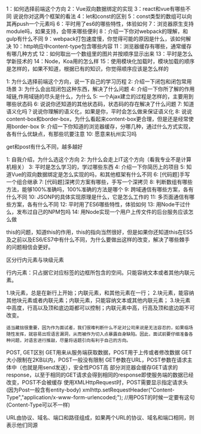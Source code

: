 1：如何选择前端这个方向
2：Vue双向数据绑定的实现
3：react和vue有哪些不同 说说你对这两个框架的看法
4：let和const的区别
5：const类型的数组可以向其再push一个元素吗
6：平时用了es6的哪些特性，体验如何
7：浏览器原生支持module吗，如果支持，会带来哪些便利
8：介绍一下你对webpack的理解，和gulp有什么不同
9：webpack打包速度慢，你觉得可能的原因是什么，该如何解决
10：http响应中content-type包含哪些内容
11：浏览器缓存有哪些，通常缓存有哪几种方式
12：如何取出一个数组里的图片并按顺序显示出来
13：平时是怎么学新技术的
14：Node，Koa用的怎么样
15：使用模块化加载时，模块加载的顺序是怎样的，如果不知道，根据已有的知识，你觉得顺序应该是怎么样的




1: 为什么选择前端这个方向，说一下自己的学习历程
2: 介绍一下闭包和闭包常用场景
3: 为什么会出现闭包这种东西，解决了什么问题
4: 介绍一下你所了解的作用域链,作用域链的尽头是什么，为什么
5: 一个Ajax建立的过程是怎样的，主要用到哪些状态码
6: 说说你还知道的其他状态码，状态码的存在解决了什么问题
7: 知道语义化吗？说说你理解的语义化，如果是你，平时会怎么做来保证语义化
8: 说说content-box和border-box，为什么看起来content-box更合理，但是还是经常使用border-box
9: 介绍一下你知道的浏览器缓存，分哪几种，通过什么方式实现，各有什么优缺点，有那些坑要注意
10: 愿意来杭州实习吗

get和post有什么不同，越多越好


1: 自我介绍，为什么选这个方向
2: 为什么会走上IT这个方向（看我专业不是计算机相关）
3: 平时是怎么学习的，学过哪些东西
4: 介绍一下你简历上的项目
5: 知道Vue的双向数据绑定是怎么实现的吗，和其他框架有什么不同
6: [代码题]手写一个组合继承
7: [代码题]深拷贝方案有哪些，手写一个深拷贝
8: 判断数组有哪些方法，能够100%准确吗，100%准确的方法是哪个
9: 跨域通信有哪些方案，各有什么不同
10: JSONP的具体实现原理是什么，它是怎么工作的
11: 多页面通信有哪些方案，各有什么不同
12: 平时用了ES6哪些特性，体验如何
13: 用Node干过什么，发布过自己的NPM包吗
14: 用Node实现一个用户上传文件的后台服务应该怎么做


this的问题，知道this的作用，this的指向当然很好，但是如果你还知道this在ES5及之前以及ES6/ES7中有什么不同，为什么要做出这样的改变，解决了哪些棘手的问题相信会更好。



区分行内元素与块级元素




行内元素：只占据它对应标签的边框所包含的空间。只能容纳文本或者其他内联元素。

1.块元素，总是在新行上开始；内联元素，和其他元素在一行；
2.块元素，能容纳其他块元素或者内联元素；内联元素，只能容纳文本或其他内联元素；
3.块元素中高度，行高以及顶和底边距都可以控制；内联元素中高，行高及顶和底边距不可改变。

    适当藏拙很重要，因为作为面试者，我们很难判断什么不足对公司来说是无法容忍的，如果临场随性发挥，就容易出现语言漏洞，从而被作为切入点暴露自身缺陷。因此，面试前要仔细准备各种问题，对语言进行推敲，尽量将话题引向有利于自己的方向。

POST, GET区别
GET用来从服务端获取数据，POST用于上传或者修改数据
GET大小限制在2KB以内，POST一般没有限制
GET参数在URL，POST参数在请求主体中（也就是用send发送），安全性POST高
部分浏览器会缓存GET请求的response，以至于相同的GET请求会得到相同的response即使服务端的数据已经改变，POST不会被缓存
使用XMLHttpRequest时，POST需要显示指定请求头(因为Post一般含有entity-body)
xmlhttp.setRequestHeader("Content-Type","application/x-www-form-urlencoded;"); //用POST的时候一定要有这句 (Content-Type可以不一样)

URL由协议、域名、端口和路径组成，如果两个URL的协议、域名和端口相同，则表示他们同源

